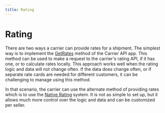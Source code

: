 ```yaml
---
title: Rating
---
```


# Rating

There are two ways a carrier can provide rates for a shipment. The simplest way is to implement the [GetRates](/shipping/reference/operation/GetRates/) method of the Carrier API app. This method can be used to make a request to the carrier's rating API, if it has one, or to calculate rates locally. This approach works well when the rating logic and data will not change often. If the data does change often, or if separate rate cards are needed for different customers, it can be challenging to manage using this method.

In that scenario, the carrier can use the alternate method of providing rates which is to use the [Native Rating](/native-rating/) system. It is not as simple to set up, but it allows much more control over the logic and data and can be customized per seller.
